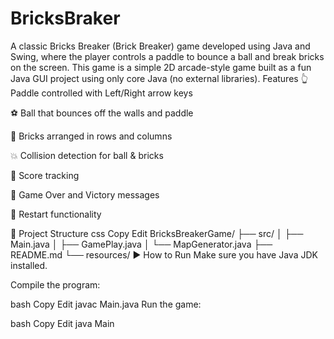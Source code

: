 # BricksBraker
A classic Bricks Breaker (Brick Breaker) game developed using Java and Swing, where the player controls a paddle to bounce a ball and break bricks on the screen. This game is a simple 2D arcade-style game built as a fun Java GUI project using only core Java (no external libraries).
Features
👆 Paddle controlled with Left/Right arrow keys

⚽ Ball that bounces off the walls and paddle

🧱 Bricks arranged in rows and columns

💥 Collision detection for ball & bricks

🎯 Score tracking

🛑 Game Over and Victory messages

🔄 Restart functionality

📁 Project Structure
css
Copy
Edit
BricksBreakerGame/
├── src/
│   ├── Main.java
│   ├── GamePlay.java
│   └── MapGenerator.java
├── README.md
└── resources/
▶️ How to Run
Make sure you have Java JDK installed.

Compile the program:

bash
Copy
Edit
javac Main.java
Run the game:

bash
Copy
Edit
java Main
